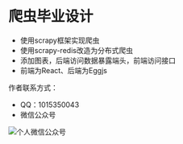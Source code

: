 # 爬虫毕业设计

- 使用scrapy框架实现爬虫
- 使用scrapy-redis改造为分布式爬虫
- 添加图表，后端访问数据暴露端头，前端访问接口
- 前端为React、后端为Eggjs

作者联系方式：

- QQ：1015350043
- 微信公众号

![个人微信公众号](https://img-blog.csdnimg.cn/20200407111014270.jpg?x-oss-process=image/watermark,type_ZmFuZ3poZW5naGVpdGk,shadow_10,text_aHR0cHM6Ly9ibG9nLmNzZG4ubmV0L3FxXzQxOTA3ODA2,size_16,color_FFFFFF,t_70#pic_center)